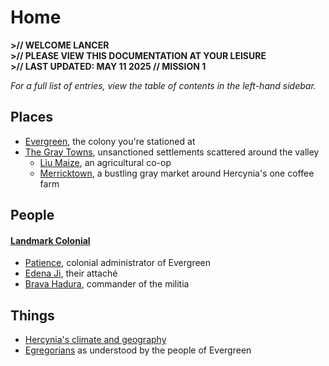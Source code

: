 # Home

**>// WELCOME LANCER**<br/>
**>// PLEASE VIEW THIS DOCUMENTATION AT YOUR LEISURE<br/>**
**>// LAST UPDATED: MAY 11 2025 // MISSION 1**

*For a full list of entries, view the table of contents in the left-hand sidebar.*

## Places

* [Evergreen](places/evergreen.md), the colony you're stationed at
* [The Gray Towns](places/gray-towns.md), unsanctioned settlements scattered around the valley
	* [Liu Maize](places/gray-towns/liu-maize.md), an agricultural co-op
	* [Merricktown](places/gray-towns/merricktown.md), a bustling gray market around Hercynia's one coffee farm

## People

#### [Landmark Colonial](factions/landmark-colonial.md)

* [Patience](people/landmark/patience.md), colonial administrator of Evergreen
* [Edena Ji](people/landmark/edena-ji.md), their attaché
* [Brava Hadura](people/landmark/brava-hadura.md), commander of the militia

## Things

* [Hercynia's climate and geography](things/hercynia.md)
* [Egregorians](things/egregorians.md) as understood by the people of Evergreen